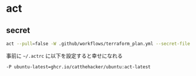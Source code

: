 # act
## secret
```bash
act --pull=false -W .github/workflows/terraform_plan.yml --secret-file act/sa_credential
```

事前に `~/.actrc` に以下を設定すると幸せになれる  
```bash
-P ubuntu-latest=ghcr.io/catthehacker/ubuntu:act-latest
```
